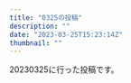 ```yaml
---
title: "0325の投稿"
description: ""
date: "2023-03-25T15:23:14Z"
thumbnail: ""
---
```

20230325に行った投稿です。
<!--more-->
